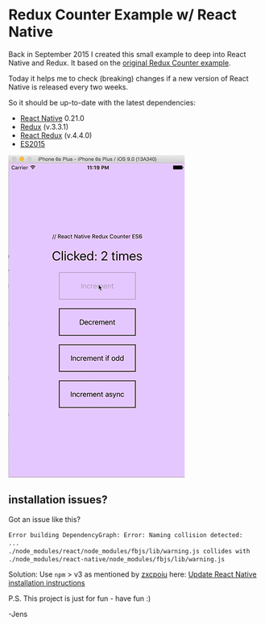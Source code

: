# Redux Counter Example w/ React Native

Back in September 2015 I created this small example to deep into React Native and Redux. It based on the [original Redux Counter example](https://github.com/rackt/redux/tree/master/examples/counter).

Today it helps me to check (breaking) changes if a new version of React Native is released every two weeks.

So it should be up-to-date with the latest dependencies:
- [React Native](https://facebook.github.io/react-native/) 0.21.0
- [Redux](https://github.com/rackt/redux) (v.3.3.1)
- [React Redux](https://github.com/rackt/react-redux) (v.4.4.0)
- [ES2015](http://www.ecma-international.org/ecma-262/6.0/)

![Screen shot](./wiki/redux-counter.gif)


## installation issues?

Got an issue like this?

```
Error building DependencyGraph: Error: Naming collision detected:
...
./node_modules/react/node_modules/fbjs/lib/warning.js collides with ./node_modules/react-native/node_modules/fbjs/lib/warning.js
```

Solution: Use `npm` > v3 as mentioned by [zxcpoiu](https://github.com/zxcpoiu) here: [Update React Native installation instructions](https://github.com/reactjs/react-redux/issues/236#issuecomment-185040066)

P.S. This project is just for fun - have fun :)

-Jens
